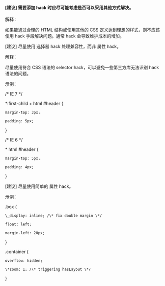 #### \[建议\] 需要添加 hack 时应尽可能考虑是否可以采用其他方式解决。

解释：

如果能通过合理的 HTML 结构或使用其他的 CSS 定义达到理想的样式，则不应该使用 hack 手段解决问题。通常 hack 会导致维护成本的增加。

\[建议\] 尽量使用 选择器 hack 处理兼容性，而非 属性 hack。

解释：

尽量使用符合 CSS 语法的 selector hack，可以避免一些第三方库无法识别 hack 语法的问题。

示例：

/\* IE 7 \*/

\*:first-child + html \#header {

    margin-top: 3px;

    padding: 5px;

}



/\* IE 6 \*/

\* html \#header {

    margin-top: 5px;

    padding: 4px;

}

\[建议\] 尽量使用简单的 属性 hack。

示例：

.box {

    \_display: inline; /\* fix double margin \*/

    float: left;

    margin-left: 20px;

}



.container {

    overflow: hidden;

    \*zoom: 1; /\* triggering hasLayout \*/

}

